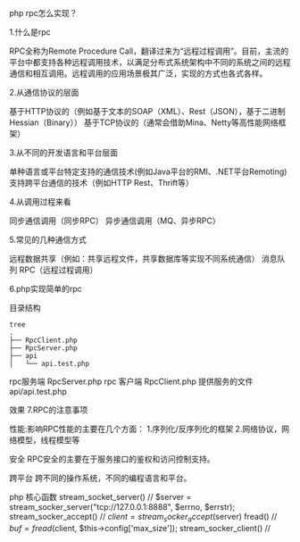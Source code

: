 php rpc怎么实现？


1.什么是rpc

RPC全称为Remote Procedure Call，翻译过来为“远程过程调用”。目前，主流的平台中都支持各种远程调用技术，以满足分布式系统架构中不同的系统之间的远程通信和相互调用。远程调用的应用场景极其广泛，实现的方式也各式各样。

2.从通信协议的层面

基于HTTP协议的（例如基于文本的SOAP（XML）、Rest（JSON），基于二进制Hessian（Binary））
基于TCP协议的（通常会借助Mina、Netty等高性能网络框架）

3.从不同的开发语言和平台层面

单种语言或平台特定支持的通信技术(例如Java平台的RMI、.NET平台Remoting)
支持跨平台通信的技术（例如HTTP Rest、Thrift等）

4.从调用过程来看

同步通信调用（同步RPC）
异步通信调用（MQ、异步RPC）

5.常见的几种通信方式

远程数据共享（例如：共享远程文件，共享数据库等实现不同系统通信）
消息队列
RPC（远程过程调用）

6.php实现简单的rpc

目录结构
```
tree
.
├── RpcClient.php
├── RpcServer.php
├── api
│   └── api.test.php

```
rpc服务端 RpcServer.php
rpc 客户端 RpcClient.php
提供服务的文件 api/api.test.php

效果
7.RPC的注意事项

性能:影响RPC性能的主要在几个方面：
1.序列化/反序列化的框架
2.网络协议，网络模型，线程模型等

安全
RPC安全的主要在于服务接口的鉴权和访问控制支持。

跨平台
跨不同的操作系统，不同的编程语言和平台。


php 核心函数
stream_socket_server() // $server = stream_socker_server("tcp://127.0.0.1:8888", $errno, $errstr);
stream_socker_accept()  // $client = stream_socker_accept($server)
fread() //     $buf = fread($client, $this->config['max_size']);
stream_socker_client() //
